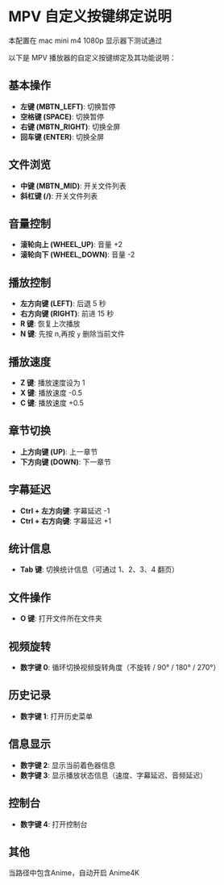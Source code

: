 # MPV 自定义按键绑定说明
本配置在 mac mini m4 1080p 显示器下测试通过

以下是 MPV 播放器的自定义按键绑定及其功能说明：

## 基本操作
- **左键 (MBTN_LEFT)**: 切换暂停
- **空格键 (SPACE)**: 切换暂停
- **右键 (MBTN_RIGHT)**: 切换全屏
- **回车键 (ENTER)**: 切换全屏

## 文件浏览
- **中键 (MBTN_MID)**: 开关文件列表
- **斜杠键 (/)**: 开关文件列表

## 音量控制
- **滚轮向上 (WHEEL_UP)**: 音量 +2
- **滚轮向下 (WHEEL_DOWN)**: 音量 -2

## 播放控制
- **左方向键 (LEFT)**: 后退 5 秒
- **右方向键 (RIGHT)**: 前进 15 秒
- **R 键**: 恢复上次播放
- **N 键**: 先按 n,再按 `y` 删除当前文件

## 播放速度
- **Z 键**: 播放速度设为 1
- **X 键**: 播放速度 -0.5
- **C 键**: 播放速度 +0.5

## 章节切换
- **上方向键 (UP)**: 上一章节
- **下方向键 (DOWN)**: 下一章节

## 字幕延迟
- **Ctrl + 左方向键**: 字幕延迟 -1
- **Ctrl + 右方向键**: 字幕延迟 +1

## 统计信息
- **Tab 键**: 切换统计信息（可通过 1、2、3、4 翻页）

## 文件操作
- **O 键**: 打开文件所在文件夹

## 视频旋转
- **数字键 0**: 循环切换视频旋转角度（不旋转 / 90° / 180° / 270°）

## 历史记录
- **数字键 1**: 打开历史菜单

## 信息显示
- **数字键 2**: 显示当前着色器信息
- **数字键 3**: 显示播放状态信息（速度、字幕延迟、音频延迟）

## 控制台
- **数字键 4**: 打开控制台

## 其他
当路径中包含Anime，自动开启 Anime4K